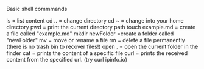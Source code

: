 Basic shell commmands

ls = list content
cd .. = change directory
cd ~ = change into your home directory
pwd = print the current directory path
touch example.md = create a file called "example.md"
mkdir newFolder =create a folder called "newFolder"
mv <oldname> <newname> = move or rename a file
rm <filename> = delete a file permanently (there is no trash bin to recover files!)
open . = open the current folder in the finder
cat <filename> = prints the content of a specific file
curl <url> = prints the received content from the specified url. (try curl ipinfo.io)
